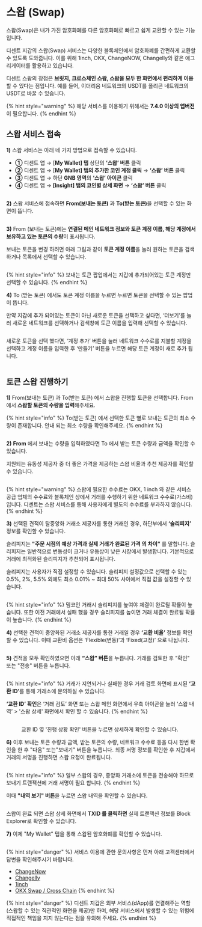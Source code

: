 # 스왑 (Swap)

스왑(Swap)은 내가 가진 암호화폐를 다른 암호화폐로 빠르고 쉽게 교환할 수 있는 기능입니다.

디센트 지갑의 스왑(Swap) 서비스는 다양한 블록체인에서 암호화폐를 간편하게 교환할 수 있도록 도와줍니다. 이를 위해 1inch, OKX, ChangeNOW, Changelly와 같은 애그리게이터를 활용하고 있습니다.

디센트 스왑의 장점은 **브릿지, 크로스체인 스왑, 스왑을 모두 한 화면에서 편리하게 이용**할 수 있다는 점입니다. 예를 들어, 이더리움 네트워크의 USDT를 폴리콘 네트워크의 USDT로 바꿀 수 있습니다.

{% hint style="warning" %}
해당 서비스를 이용하기 위해서는 **7.4.0 이상의 앱버전**이 필요합니다.
{% endhint %}

## 스왑 서비스 접속 <a href="#select-network" id="select-network"></a>

**1)** 스왑 서비스는 아래 네 가지 방법으로 접속할 수 있습니다.

* **①** 디센트 앱 → \[**My Wallet] 탭** 상단의 **‘스왑’ 버튼** 클릭
* **②** 디센트 앱 → \[**My Wallet] 탭의 추가한 코인 계정 클릭** → **‘스왑’ 버튼** 클릭
* **③** 디센트 앱 → 하단 **GNB 영역**의 **‘스왑’ 아이콘** 클릭
* **④** 디센트 앱 → **\[Insight] 탭의 코인별 상세 화면** → **‘스왑’ 버튼** 클릭

<figure><img src="../../.gitbook/assets/1 (25).jpg" alt=""><figcaption></figcaption></figure>

**2)** 스왑 서비스에 접속하면 **From(보내는 토큰)** 과 **To(받는 토큰)**&#xC744; 선택할 수 있는 화면이 뜹니다.

<figure><img src="../../.gitbook/assets/2 (23).jpg" alt=""><figcaption></figcaption></figure>

**3)** From (보내는 토큰)에는 **연결된 메인 네트워크 정보와 토큰 계정 이름, 해당 계정에서 보유하고 있는 토큰의 수량**이 표시됩니다.

보내는 토큰을 변경 하려면 아래 그림과 같이 **토큰 계정 이름**을 눌러 원하는 토큰을 검색하거나 목록에서 선택할 수 있습니다.

<figure><img src="../../.gitbook/assets/3 (18).jpg" alt=""><figcaption></figcaption></figure>

{% hint style="info" %}
보내는 토큰 팝업에서는 지갑에 추가되어있는 토큰 계정만 선택할 수 있습니다.
{% endhint %}



**4)** To (받는 토큰) 에서도 토큰 계정 이름을 누르면 누르면 토큰을 선택할 수 있는 팝업이 뜹니다.

만약 지갑에 추가 되어있는 토큰이 아닌 새로운 토큰을 선택하고 싶다면, ‘더보기’를 눌러 새로운 네트워크를 선택하거나 검색창에 토큰 이름을 입력해 선택할 수 있습니다.

<figure><img src="../../.gitbook/assets/4 (12).jpg" alt=""><figcaption></figcaption></figure>

새로운 토큰을 선택 했다면, ‘계정 추가’ 버튼을 눌러 네트워크 수수료를 지불할 계정을 선택하고 계정 이름을 입력한 후 ‘만들기’ 버튼을 누르면 해당 토큰 계정이 새로 추가 됩니다.

<figure><img src="../../.gitbook/assets/5 (6).jpg" alt=""><figcaption></figcaption></figure>



## **토큰 스왑 진행하기**  <a href="#start-swapping" id="start-swapping"></a>

**1)** From(보내는 토큰) 과 To(받는 토큰) 에서 스왑을 진행할 토큰을 선택합니다. From 에서 **스왑할 토큰의 수량을 입력**해주세요.

{% hint style="info" %}
To(받는 토큰) 에서 선택한 토큰 별로 보내는 토큰의 최소 수량이 존재합니다. 안내 되는 최소 수량을 확인해주세요.
{% endhint %}

<figure><img src="../../.gitbook/assets/6 (5).jpg" alt=""><figcaption></figcaption></figure>

**2)** **From** 에서 보내는 수량을 입력하였다면 To 에서 받는 토큰 수량과 금액을 확인할 수 있습니다.

지원되는 유동성 제공자 중 더 좋은 가격을 제공하는 스왑 비율과 추천 제공자를 확인할 수 있습니다.

<figure><img src="../../.gitbook/assets/7 (4).jpg" alt=""><figcaption></figcaption></figure>

{% hint style="warning" %}
스왑에 필요한 수수료는 OKX, 1 inch 와 같은 서비스 공급 업체의 수수료와 블록체인 상에서 거래를 수행하기 위한 네트워크 수수료(가스비) 입니다. 디센트는 스왑 서비스를 통해 사용자에게 별도의 수수료를 부과하지 않습니다.
{% endhint %}



**3)** 선택된 견적이 탈중앙화 거래소 제공자를 통한 거래인 경우, 하단부에서 **‘슬리피지’** 정보를 확인할 수 있습니다.

슬리피지는 **"주문 시점의 예상 가격과 실제 거래가 완료된 가격 의 차이”** 를 말합니다. 슬리피지는 일반적으로 변동성이 크거나 유동상이 낮은 시장에서 발생합니다. 기본적으로 거래에 최적화된 슬리피지가 추천되어 표시됩니다.

슬리피지는 사용자가 직접 설정할 수 있습니다. 슬리피지 설정값으로 선택할 수 있는 0.5%, 2%, 5.5% 외에도 최소 0.01% \~ 최대 50% 사이에서 직접 값을 설정할 수 있습니다.

<figure><img src="../../.gitbook/assets/8.jpg" alt=""><figcaption></figcaption></figure>

{% hint style="info" %}
밈코인 거래시 슬리피지를 높여야 체결이 완료될 확률이 높습니다. 또한 이전 거래에서 실패 했을 경우 슬리피지를 높이면 거래 체결이 완료될 확률이 높습니다.
{% endhint %}



**4)** 선택한 견적이 중앙화된 거래소 제공자를 통한 거래일 경우 **‘교환 비율’** 정보를 확인할 수 있습니다. 이때 교환비 옵션은 ‘Flexible(변동)’과 ‘Fixed(고정)’ 으로 나뉩니다.

<figure><img src="../../.gitbook/assets/9.jpg" alt=""><figcaption></figcaption></figure>

**5)** 견적을 모두 확인하였으면 아래 **“스왑” 버튼**을 누릅니다. 거래를 검토한 후 "확인" 또는 "전송" 버튼을 누릅니다.&#x20;

<figure><img src="../../.gitbook/assets/12-1.jpg" alt=""><figcaption></figcaption></figure>

{% hint style="info" %}
거래가 지연되거나 실패한 경우 거래 검토 화면에 표시된 **‘교환 ID’**&#xB97C; 통해 거래소에 문의하실 수 있습니다.&#x20;

**‘교환 ID’ 확인**은 ‘거래 검토’ 화면 또는 스왑 메인 화면에서 우측 아이콘을 눌러 ‘스왑 내역’ > '스왑 상세' 화면에서 확인 할 수 있습니다.
{% endhint %}

<figure><img src="../../.gitbook/assets/15 (3).jpg" alt=""><figcaption><p>교환 ID 옆 '진행 상황 확인' 버튼을 누르면 상세하게 확인할 수 있습니다.</p></figcaption></figure>



**6)** 이후 보내는 토큰 수량과 금액, 받는 토큰의 수량, 네트워크 수수료 등을 다시 한번 확인을 한 후 "다음" 또는"보내기" 버튼을 누릅니다. 최종 서명 정보를 확인한 후 지갑에서 거래의 서명을 진행하면 스왑 요청이 완료됩니다.

<figure><img src="../../.gitbook/assets/12-2.jpg" alt=""><figcaption></figcaption></figure>

{% hint style="info" %}
일부 스왑의 경우, 중앙화 거래소에 토큰을 전송해야 하므로 보내기 트랜잭션에 거래 서명이 필요 합니다.
{% endhint %}

이때 **"내역 보기" 버튼**을 누르면 스왑 내역을 확인할 수 있습니다.

<figure><img src="../../.gitbook/assets/13 (2).jpg" alt=""><figcaption></figcaption></figure>

스왑이 완료 되면 스왑 상세 화면에서 **TXID 를 클릭하면** 실제 트랜잭션 정보를 Block Explorer로 확인할 수 있습니다.



**7)** 이제 "My Wallet" 탭을 통해 스왑된 암호화폐를 확인할 수 있습니다.

<figure><img src="../../.gitbook/assets/14 (2).jpg" alt=""><figcaption></figcaption></figure>



{% hint style="danger" %}
서비스 이용에 관한 문의사항은 먼저 아래 고객센터에서 답변을 확인해주시기 바랍니다.

* [ChangeNow](https://support.changenow.io/hc/en-us)&#x20;
* [Changelly](https://support.changelly.com/en/support/home)
* [1inch](https://help.1inch.io/en/)
* [OKX Swap / Cross Chain](https://www.okx.com/help)
{% endhint %}



{% hint style="danger" %}
디센트 지갑은 외부 서비스(dApp)를 연결해주는 역할(스왑할 수 있는 직관적인 화면을 제공)만 하며, 해당 서비스에서 발생할 수 있는 위험에 직접적인 책임을 지지 않는다는 점을 유의해 주세요.
{% endhint %}

